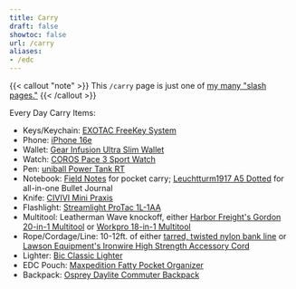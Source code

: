 ```yaml
---
title: Carry
draft: false
showtoc: false
url: /carry
aliases: 
- /edc
---
```

{{< callout "note" >}}
This `/carry` page is just one of [my many "slash pages."](/slashes)
{{< /callout >}}

Every Day Carry Items:

- Keys/Keychain: [EXOTAC FreeKey System](https://www.amazon.com/FreeKey-2825-System/dp/B00AQ664H6?crid=13RAFZV88K3AM&dib=eyJ2IjoiMSJ9.hRQKHTMHMq536Sk7nMc4dbMHe3k74bBessRi6w74qVGQV7AGNohTjJeu4tNS6IOnj6BsiIJPaMTXE7_OXJ8cDnbpjV0HpEDCBw5vK8L44UJ_YLgMjcRXKr3T0iuhumT0apBAK7_5YWOtYsGIRkHuSvcF4mBFgekiRlWbp35X4gzUhLfwbxguATcwb2Vn8JbJh55v8u08vhc0tnTOoqZSQXEXqLaHxgCDC_t_RdBotJyzhSkGM4pvWQK143QbvhKoI5o937bDY3VN_zw3HXXrz8CeNzmfRx4bcx-6y34ta6s.E6d1RRFeqb7jMEt550j_zgVu1uY0LmsQmZ9It_mL6Po&dib_tag=se&keywords=keychain+free&qid=1753964902&sprefix=keychain+free%2Caps%2C162&sr=8-2&linkCode=ll1&tag=joshuapsteele-20&linkId=42e3ede891415b80e649e1394d7674b8&language=en_US&ref_=as_li_ss_tl)
- Phone: [iPhone 16e](https://www.apple.com/iphone-16e/)
- Wallet: [Gear Infusion Ultra Slim Wallet](https://www.gearinfusion.com/products/everydaywallet)
- Watch: [COROS Pace 3 Sport Watch](https://www.amazon.com/COROS-PACE-Lightweight-Dual-Frequency-Navigation/dp/B0CFQQ9FDL?th=1&linkCode=ll1&tag=joshuapsteele-20&linkId=176a253a5007c49db1b7a247cca5d9d4&language=en_US&ref_=as_li_ss_tl)
- Pen: [uniball Power Tank RT](https://www.amazon.com/uniball-Ballpoint-Retractable-Translucent-Barrel/dp/B002HJDFRM?crid=M3ZMIW3OBW3R&dib=eyJ2IjoiMSJ9.d4TCWc4aQo8V0ymrZ27xKH6cUMkePTx4oxL1RKCnvKPlaR-cf976MACpFUY-6920D5IiIYLtJAnDLeaWSyaICV4sNOcP0b1pRQrG7GAKTOoyWXemXDV4YyTRB1ymCLZifHzuCYUotKCDX5yxfHWjnqeyZmBpeqEKz1jNzlhaiEF7pPmUKPOpS17Z7fbXwNOtnOBClcxaV_qIW-azcl6REgmmwazX-IaCml50i0HEtnK8Ne0NjNhb_TZPsc9EZ3xmukGCPkI_nYu1fctS5l4C9ccIazbX2g73YWKG--KIlnk.Pk2L70YBE3STVZASrT-u53iYb2J8s7AQGkp94AK2aZU&dib_tag=se&keywords=uniball%2Bpower%2Btank&qid=1753964294&sprefix=uniball%2Bpower%2Btank%2Caps%2C123&sr=8-1&th=1&linkCode=ll1&tag=joshuapsteele-20&linkId=e98b44194eac488db48c853418d1072b&language=en_US&ref_=as_li_ss_tl)
- Notebook: [Field Notes](https://www.amazon.com/Field-Notes-Pitch-Black-Notebook/dp/B071Y41YY3?crid=2O6DTJTU2QJUX&dib=eyJ2IjoiMSJ9.O84dZ88OxflMys2zMg638FrOmKiSUTDlUwc9yLZAlSCnhQYY6ndhAPVUwcYCArIbLWbmGnTwVFpZbnu2Rc3r2TQYrelPnB-kjt9o_rB8KcXukrt6jvZoDgVEIk3hqrkKZBF1HYVY6jbl6Cq1DcA2-SLFUQCm8xOLSHvZ13yOjkzbIzhekpcM3zkXA7XuIfZp2BuKqArAVF7CY6F0msKhV_YfnlVk4JZ0_xBjkdOZK3hqj83kYUcsiQ6s9QfGACfhIfTDHDd6xCLX9ZtlW87OlgmSxeGse_mVCpBWMs4szlc._pujjByybcwV8-ZXhqBbGBicHlhBwSiitqIsXij868o&dib_tag=se&keywords=field%2Bnotes&qid=1753964375&sprefix=field%2Bnot%2Caps%2C157&sr=8-1-spons&sp_csd=d2lkZ2V0TmFtZT1zcF9hdGY&th=1&linkCode=ll1&tag=joshuapsteele-20&linkId=a17e8d921cb3ede7d46b583e5e5c8a47&language=en_US&ref_=as_li_ss_tl) for pocket carry; [Leuchtturm1917 A5 Dotted](https://www.amazon.com/Leuchtturm1917-Medium-Dotted-Hardcover-Notebook/dp/B002TSIMW4?crid=39ABCGL6SAHQ3&dib=eyJ2IjoiMSJ9.f5ufSu2xPj8F4aNr2B8jUfaXkd233biwgS6QoCpfqLe3gKakVRv16aTtEVIAfSM2_UK-U4pryyRZRlesW-FyyEtpHn9-5eEh8TL6MdOUqnmcSOYJ7WgTcBYKKduahlpqJclaxgwIhpCTUZHvdYSFU39E9pcBE3oYW1Nigq9A2G_XOic7oEYgaIC7FEYo5n8Bi6edRODRyhNfm8FH88QiIBgdjh7c0Z9d03sTxnDSzbaVBvdmN14h9VSptMStNZap8UY6iFtI1HPF4wRcZJELy1UFCkKPBRpe3UvlXvI71MI.BceipC3qDFiYpwCLexPT42ZCm3nnYAF9vetOWbo7JHc&dib_tag=se&keywords=leuchtturm1917%2Ba5&qid=1753964413&sprefix=leuch%2Caps%2C180&sr=8-6&th=1&linkCode=ll1&tag=joshuapsteele-20&linkId=9b3d3576769e12b194470a094917aaeb&language=en_US&ref_=as_li_ss_tl) for all-in-one Bullet Journal
- Knife: [CIVIVI Mini Praxis](https://www.amazon.com/CIVIVI-Mini-Praxis-Survival-C18026C-1/dp/B0BF8FPH5L?crid=3V7OSH1BI18F0&dib=eyJ2IjoiMSJ9.iHrVrSNR2XfwwDE8Swm7ldFhWXQmV1EF7dR6UmINjG_CR2Taqb9yZ-Xxexu-gCPqzBEMStk8LAXo8QjEFMBUHmXAashOyuJ1bDnqPFe438SCEt20l-UanuLN6JtGHAypWYv4K8yrH6slSOg_SmR9fxfc8FHLK9KRAYb__pJBTCyfLznSYLM_O8Ly8laUMQBc8wRzRKLuFhGHkbMffhszAMKe-C7jbvfsK_pakbA9DjgEIwvKihqrR7BaMqPityiSGC0KCF2fblkcEeCqN0AMdp0EcptvD_M4lK3HP5W8xIc.n0uy377iewlrm-shDsmF8LzblTavZqMlMUidisfLMtw&dib_tag=se&keywords=civivi+praxis+mini&qid=1753964452&sprefix=civivi+praxis+mini%2Caps%2C131&sr=8-6&linkCode=ll1&tag=joshuapsteele-20&linkId=97b4fea8a17e66289f36b25b5c2c5259&language=en_US&ref_=as_li_ss_tl)
- Flashlight: [Streamlight ProTac 1L-1AA](https://www.amazon.com/Streamlight-88061-ProTac-Professional-Tactical/dp/B01G75P1SC?crid=281S46K0ZKOG7&dib=eyJ2IjoiMSJ9.nZdbbFhkQRl7tif4CKvdaRRGmzbQm41-R7J2FcHRgYkHVmSwkUWB--0TvAyxxUQam_KgwRklbQqDv-bgauOfQ--z0elYsBK7nqBSTUclrPUm01l0MlcX_MNRI2eHdJcxIi0zHv9rD2t3etq_rEnZoVsYrG14e8236yqyLSi8lzvq1oK5Kx7KGmke3lif1VuIYBYk2xDbl6g_8tuZnL5WZ5Cb705ItfoAY1rrKgHDPfbPLXYJoOpqFjct0bsZ4-A-iW2hCFQ6Ijd2_7w6ANox-8T8ZwKXQituCZ4BkVMhvMM.e2w06gleSluvpEMQncac0uryUo5Nff6-oW4FgZozA6I&dib_tag=se&keywords=protac+1l-1aa&qid=1753964488&sprefix=protac+1%2Caps%2C180&sr=8-2&linkCode=ll1&tag=joshuapsteele-20&linkId=6e6bd4b3f066e2a28e3025240bcd7ff4&language=en_US&ref_=as_li_ss_tl)
- Multitool: Leatherman Wave knockoff, either [Harbor Freight's Gordon 20-in-1 Multitool](https://www.harborfreight.com/20-in-1-multi-tool-59617.html) or [Workpro 18-in-1 Multitool](https://www.amazon.com/WORKPRO-Stainless-Multitool-Multipurpose-Activities/dp/B0C88XTTC1?crid=3EBA06UU0F05G&dib=eyJ2IjoiMSJ9.93rq3ODHN9JwmHTv_F4JnqVID6g3mx9JP9SYB_pP-3Ti5x4oSB7dO9981ILXwQ_jOboSI7kdCutz-L2pEvq_JYlK7Ls5uBnLs6DzgW7yZGSd6hcmEzSJOhfgaLSNRfBQHm5ymmsaNmO_FAKCxbIQsb0n-T2H_1E3ptGV5kM2ElE7Vy8vgJb1ZYly9DGk8byxVLjdhfB7PGJZnWo3GlN0nZRfRdQVYM_6tf7wFk_EANIfnaNkiuH7TFQaSalxXn-KMQO2rBCV_DBszwbcDEmIIXDpRc1eSNaSdNnvDWIe-Jk.C0QjrmRC5r5yW6Lt73sdrRpjAzSF5SJfklhMk-9Kms0&dib_tag=se&keywords=workpro%2Bleatherman&qid=1753964536&sprefix=workpro%2Bleatherman%2Caps%2C138&sr=8-3&th=1&linkCode=ll1&tag=joshuapsteele-20&linkId=be627726dbe694cdffc356b29b605d93&language=en_US&ref_=as_li_ss_tl)
- Rope/Cordage/Line: 10-12ft. of either [tarred, twisted nylon bank line](https://www.amazon.com/dp/B0068IQFCA?amp=&crid=2WPEMPWEUM3AP&sprefix=tarred%2Bbank%2B&th=1&linkCode=ll1&tag=joshuapsteele-20&linkId=18655a0cbe9c71b7a9f57ea4e359f0f6&language=en_US&ref_=as_li_ss_tl) or [Lawson Equipment's Ironwire High Strength Accessory Cord](https://www.lawsonequipment.com/products/ironwire-high-strength-accessory-cord)
- Lighter: [Bic Classic Lighter](https://www.amazon.com/BIC-Classic-Lighter-Fashion-Assorted/dp/B086R3LFBW?crid=MJ0F4CJG3P9Q&dib=eyJ2IjoiMSJ9.Na8AZGr8DGD3UvSTD_RI06u7ha6OhG5JUEVlNDIo74wa00mwgK5o1_pA6OJL08nicpsdaNXJPr36xu-e3GiNOgdvpWU5g7gt6n_AXySHS3trbbMT7xVtNphVd6ndT5TrB90AWxvGSdUqAMgy4WNxTrprtMBYHGis5bzbLnDH1jhapIcWXVkne7zxpHk-m35Di_vOnn_ZjJSVd-7XlrGLe2LtrY-tCUhPtV0UttiAi54mJDH9zb5sKRtLvYu85tMmR1m2yABwZYOA3vOfwFhln6WvyTS96ygIaxnAGc2I41A.evSbXHEHIOX-zmgXu6x_rWl2SkAlE_BQ19EIT01aCrg&dib_tag=se&keywords=bic+lighter&qid=1753964725&sprefix=bic+lighter%2Caps%2C143&sr=8-1&linkCode=ll1&tag=joshuapsteele-20&linkId=192f83c0db96d773ecd60cd3861ac1ae&language=en_US&ref_=as_li_ss_tl)
- EDC Pouch: [Maxpedition Fatty Pocket Organizer](https://www.amazon.com/Maxpedition-Fatty-Pocket-Organizer-Black/dp/B005257ZDS?crid=19XCC69WDT15&dib=eyJ2IjoiMSJ9.ipcUbrHIwzfTO3NLlJIibtLUlCyc4hALBVgIO_iaU2wCFHn_JvakvVSf6znE8YsDUUOT7XCfy364MYrZzakBaVc3RVPkJBszT5mqrMLl7HuPc8DArszTnZG2GE-gBWHvjzy8l9LgILreFQ3jYwNadHCyg14X8fAVAK64MTwWxxGEDAXpsuisfAq-tVLeM7Nqs0qdI2OPwXTprhxh-g0WXByZZzxmWb3RsDZX7j7t-6VWJyQBxx4Ncb77JuRAXsxpn_6z2O6ZupJGGKDV2mNqYWz1teQ0uGksLBufWKuU1X8.3_uC4Jn6nrJY_N08WwlVMQnEjJ9mjeozLBy2oRm-Mc8&dib_tag=se&keywords=maxpedition%2Bfatty&qid=1753964770&sprefix=maxpedition%2Bfatty%2Caps%2C161&sr=8-4&th=1&linkCode=ll1&tag=joshuapsteele-20&linkId=9efd14ed1cb707533fabda485a9e8fd6&language=en_US&ref_=as_li_ss_tl)
- Backpack: [Osprey Daylite Commuter Backpack](https://www.amazon.com/Osprey-Daylite-Daypack-Black-Size/dp/B08LP148YT?crid=J3UQZZ8NQ7IG&dib=eyJ2IjoiMSJ9.6FkmV1T50VY2HPUW_YXQiA2zKUjt-4B13B5KVDc8JVH0WkJ4CgbnR9Ld0wIxdoKQnC1iGb1EhcNfRwILnOvrSWeQvKb3q4mpDfazNXiRlWvXGp_aKf1SG2UnO8dtrB6_cFOl-QrXFrItpmXlRKzpH2akEIM_WJ3biRb6t3eAPrXRt4zn5NjfiXe5CugiaRzUbaDW8mqitu8yNC2g8DpkMniqkyrXxGRTvWw3V-Ur5UX1YwKUNqevVxehEvQrmSfDKpZjRj-GoqNgxPx-B-oChbGY5DVSj7xbqJ9w0rMcj5s.-CmLrFN-qIMJa9ntmdOD_BiLXNaKNGCoGOzxuDskAN8&dib_tag=se&keywords=osprey%2Bdaylite%2Bpack&qid=1753964805&sprefix=osprey%2Bdaylite%2Bpack%2Caps%2C164&sr=8-1&th=1&linkCode=ll1&tag=joshuapsteele-20&linkId=e95e7f9690bb9ecac3af2bd06f109a12&language=en_US&ref_=as_li_ss_tl)
